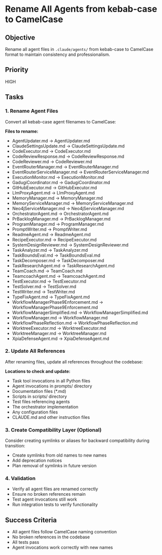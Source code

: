 # Rename All Agents from kebab-case to CamelCase

## Objective
Rename all agent files in `.claude/agents/` from kebab-case to CamelCase format to maintain consistency and professionalism.

## Priority
HIGH

## Tasks

### 1. Rename Agent Files
Convert all kebab-case agent filenames to CamelCase:

**Files to rename:**
- AgentUpdater.md → AgentUpdater.md
- ClaudeSettingsUpdate.md → ClaudeSettingsUpdate.md
- CodeExecutor.md → CodeExecutor.md
- CodeReviewResponse.md → CodeReviewResponse.md
- CodeReviewer.md → CodeReviewer.md
- EventRouterManager.md → EventRouterManager.md
- EventRouterServiceManager.md → EventRouterServiceManager.md
- ExecutionMonitor.md → ExecutionMonitor.md
- GadugiCoordinator.md → GadugiCoordinator.md
- GitHubExecutor.md → GitHubExecutor.md
- LlmProxyAgent.md → LlmProxyAgent.md
- MemoryManager.md → MemoryManager.md
- MemoryServiceManager.md → MemoryServiceManager.md
- Neo4jServiceManager.md → Neo4jServiceManager.md
- OrchestratorAgent.md → OrchestratorAgent.md
- PrBacklogManager.md → PrBacklogManager.md
- ProgramManager.md → ProgramManager.md
- PromptWriter.md → PromptWriter.md
- ReadmeAgent.md → ReadmeAgent.md
- RecipeExecutor.md → RecipeExecutor.md
- SystemDesignReviewer.md → SystemDesignReviewer.md
- TaskAnalyzer.md → TaskAnalyzer.md
- TaskBoundsEval.md → TaskBoundsEval.md
- TaskDecomposer.md → TaskDecomposer.md
- TaskResearchAgent.md → TaskResearchAgent.md
- TeamCoach.md → TeamCoach.md
- TeamcoachAgent.md → TeamcoachAgent.md
- TestExecutor.md → TestExecutor.md
- TestSolver.md → TestSolver.md
- TestWriter.md → TestWriter.md
- TypeFixAgent.md → TypeFixAgent.md
- WorkflowManagerPhase9Enforcement.md → WorkflowManagerPhase9Enforcement.md
- WorkflowManagerSimplified.md → WorkflowManagerSimplified.md
- WorkflowManager.md → WorkflowManager.md
- WorkflowPhaseReflection.md → WorkflowPhaseReflection.md
- WorktreeExecutor.md → WorktreeExecutor.md
- WorktreeManager.md → WorktreeManager.md
- XpiaDefenseAgent.md → XpiaDefenseAgent.md

### 2. Update All References
After renaming files, update all references throughout the codebase:

**Locations to check and update:**
- Task tool invocations in all Python files
- Agent invocations in prompts/ directory
- Documentation files (*.md) 
- Scripts in scripts/ directory
- Test files referencing agents
- The orchestrator implementation
- Any configuration files
- CLAUDE.md and other instruction files

### 3. Create Compatibility Layer (Optional)
Consider creating symlinks or aliases for backward compatibility during transition:
- Create symlinks from old names to new names
- Add deprecation notices
- Plan removal of symlinks in future version

### 4. Validation
- Verify all agent files are renamed correctly
- Ensure no broken references remain
- Test agent invocations still work
- Run integration tests to verify functionality

## Success Criteria
- All agent files follow CamelCase naming convention
- No broken references in the codebase
- All tests pass
- Agent invocations work correctly with new names